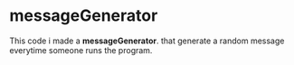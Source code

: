 # messageGenerator

This code i made a **messageGenerator**. that generate a random message everytime someone runs the program.
